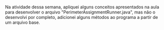 Na atividade dessa semana, apliquei alguns conceitos apresentados na aula para desenvolver o arquivo "PerimeterAssignmentRunner.java", mas não o desenvolvi por completo, adicionei alguns métodos ao programa a partir de um arquivo base.
